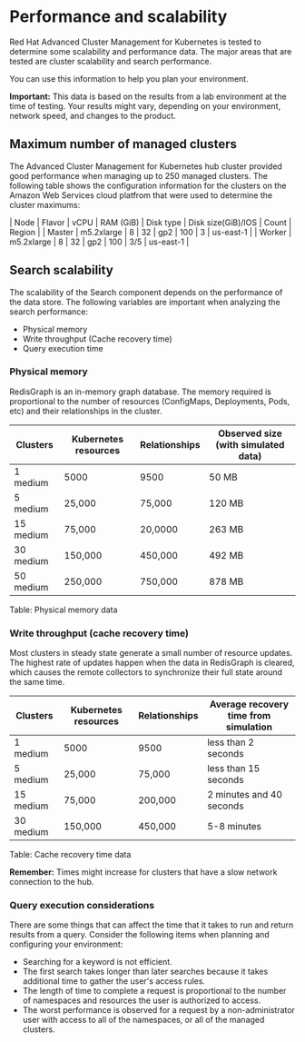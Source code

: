 # Performance and scalability

Red Hat Advanced Cluster Management for Kubernetes is tested to determine some scalability and performance data. The major areas that are tested are cluster scalability and search performance. 

You can use this information to help you plan your environment. 

**Important:** This data is based on the results from a lab environment at the time of testing. Your results might vary, depending on your environment, network speed, and changes to the product. 

## Maximum number of managed clusters

The Advanced Cluster Management for Kubernetes hub cluster provided good performance when managing up to 250 managed clusters. The following table shows the configuration information for the clusters on the Amazon Web Services cloud platfrom that were used to determine the cluster maximums:

| Node | Flavor | vCPU | RAM (GiB) | Disk type | Disk size(GiB)/IOS | Count | Region |
| Master | m5.2xlarge | 8 | 32 | gp2 | 100 | 3 | us-east-1 |
| Worker | m5.2xlarge | 8 | 32 | gp2 | 100 | 3/5 | us-east-1 |

## Search scalability

The scalability of the Search component depends on the performance of the data store. The following variables are important when analyzing the search performance:

* Physical memory
* Write throughput (Cache recovery time)
* Query execution time

### Physical memory

RedisGraph is an in-memory graph database. The memory required is proportional to the number of resources (ConfigMaps, Deployments, Pods, etc) and their relationships in the cluster.

| Clusters | Kubernetes resources  | Relationships  | Observed size (with simulated data) |
| ------- | --------| -----|----- |
| 1 medium   | 5000 | 9500  | 50 MB |
| 5 medium     | 25,000 | 75,000  | 120 MB | 
| 15 medium     | 75,000 | 20,0000  | 263 MB |
| 30 medium     | 150,000 | 450,000  | 492 MB |
| 50 medium     | 250,000 | 750,000  | 878 MB | 

Table: Physical memory data

### Write throughput (cache recovery time)

Most clusters in steady state generate a small number of resource updates. The highest rate of updates happen when the data in RedisGraph is cleared, which causes the remote collectors to synchronize their full state around the same time.

| Clusters | Kubernetes resources  | Relationships  | Average recovery time from simulation |
| ------- | --------| -----|----- |
| 1 medium   | 5000 | 9500  | less than 2 seconds |
| 5 medium     | 25,000 | 75,000  | less than 15 seconds | 
| 15 medium     | 75,000 | 200,000  | 2 minutes and 40 seconds |
| 30 medium     | 150,000 | 450,000  | 5-8 minutes |

Table: Cache recovery time data

**Remember:** Times might increase for clusters that have a slow network connection to the hub.

### Query execution considerations

There are some things that can affect the time that it takes to run and return results from a query. Consider the following items when planning and configuring your environment:

* Searching for a keyword is not efficient.
* The first search takes longer than later searches because it takes additional time to gather the user's access rules.
* The length of time to complete a request is proportional to the number of namespaces and resources the user is authorized to access.
* The worst performance is observed for a request by a non-administrator user with access to all of the namespaces, or all of the managed clusters.
